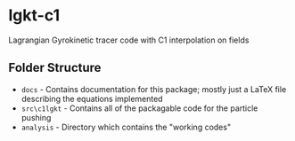 # lgkt-c1
Lagrangian Gyrokinetic tracer code with C1 interpolation on fields

## Folder Structure
- `docs` - Contains documentation for this package; mostly just a LaTeX file describing the equations implemented
- `src\c1lgkt` - Contains all of the packagable code for the particle pushing
- `analysis` - Directory which contains the "working codes"
